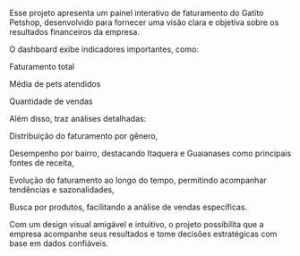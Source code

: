 
Esse projeto apresenta um painel interativo de faturamento do Gatito Petshop, desenvolvido para fornecer uma visão clara e objetiva sobre os resultados financeiros da empresa.

O dashboard exibe indicadores importantes, como:

Faturamento total

Média de pets atendidos

Quantidade de vendas

Além disso, traz análises detalhadas:

Distribuição do faturamento por gênero,

Desempenho por bairro, destacando Itaquera e Guaianases como principais fontes de receita,

Evolução do faturamento ao longo do tempo, permitindo acompanhar tendências e sazonalidades,

Busca por produtos, facilitando a análise de vendas específicas.

Com um design visual amigável e intuitivo, o projeto possibilita que a empresa acompanhe seus resultados e tome decisões estratégicas com base em dados confiáveis.

